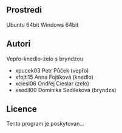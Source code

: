 Prostredi
---------

Ubuntu 64bit
Windows 64bit

Autori
------

Vepřo-knedlo-zelo s bryndzou
- xpucek03 Petr Půček (vepřo)
- xfojti15 Anna Fojtíková (knedlo) 
- xciesl06 Ondřej Cieslar (zelo)
- xsedil00 Dominika Sedileková (bryndza) 

Licence
-------

Tento program je poskytovan...
